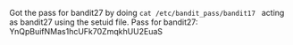 Got the pass for bandit27 by doing ```cat /etc/bandit_pass/bandit17 ``` acting as bandit27 using the setuid file.
Pass for bandit27: YnQpBuifNMas1hcUFk70ZmqkhUU2EuaS
